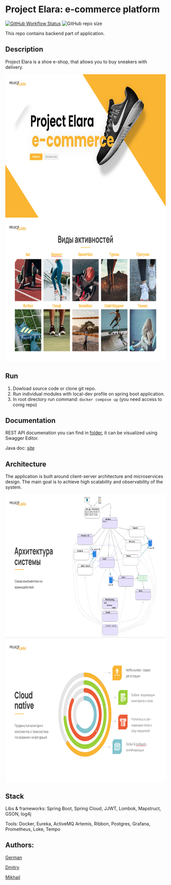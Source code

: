 # Project Elara: e-commerce platform

[![GitHub Workflow Status](https://github.com/germandilio/project-elara/Build%20&%20Publish%20documentation?label=docs&style=flat)](https://germandilio.github.io/project-elara/)
![GitHub repo size](https://img.shields.io/github/repo-size/germandilio/project-elara)

This repo contains backend part of application.

## Description

Project Elara is a shoe e-shop, that allows you to buy sneakers with delivery.

<!-- pictures from presentation (intro) -->

<img src="images/slide_1.png" alt="Intro" style="height: 450px; width:800px;"/>
<br>
<img src="images/slide_2.png" alt="Sports" style="height: 450px; width:800px;"/>

## Run

1. Dowload source code or clone git repo.
2. Run individual modules with local-dev profile on spring boot application.
3. In root directory run command: `docker compose up` (you need access to conig repo)
   
## Documentation

REST API documenation you can find in [folder](openapi/api-docs/), it can be visualized using Swagger Editor.

Java doc: [site](docs/index.html)

## Architecture

The application is built around client-server architecture and microservices design. The main goal is to achieve high scalability and observability of the system.

<!-- pictures from presentation (arch) -->

<img src="images/slide_3.png" alt="Intro" style="height: 450px; width:800px;"/>
<br>
<img src="images/slide_4.png" alt="Intro" style="height: 450px; width:800px;"/>

## Stack

Libs & frameworks:
Spring Boot, Spring Cloud, JJWT, Lombok, Mapstruct, GSON, log4j

Tools:
Docker, Eureka, ActiveMQ Artemis, Ribbon, Postgres, Grafana, Prometheus, Loke, Tempo


## Authors:
[German](https://github.com/germandilio)

[Dmitry](https://github.com/lemon-doge)

[Mikhail](https://github.com/Michaelkh20)
